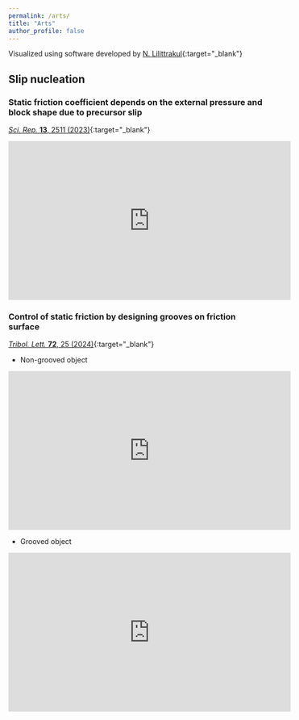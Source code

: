 ```yaml
---
permalink: /arts/
title: "Arts"
author_profile: false
---
```


Visualized using software developed by [N. Lilittrakul](https://www.lee-lit.com/){:target="_blank"}

## Slip nucleation

### Static friction coefficient depends on the external pressure and block shape due to precursor slip
[<i>Sci. Rep.</i> <b>13</b>, 2511 (2023)](https://doi.org/10.1038/s41598-023-29764-w){:target="_blank"}

<iframe width="560" height="315" src="https://www.youtube-nocookie.com/embed/yVBQotoueVg?si=z_3tFgOuNtoI7jp6" title="YouTube video player" frameborder="0" allow="accelerometer; autoplay; clipboard-write; encrypted-media; gyroscope; picture-in-picture; web-share" referrerpolicy="strict-origin-when-cross-origin" allowfullscreen></iframe>

### Control of static friction by designing grooves on friction surface
[<i>Tribol. Lett.</i> <b>72</b>, 25 (2024)](https://doi.org/10.1007/s11249-023-01822-4){:target="_blank"}

*  Non-grooved object

<iframe width="560" height="315" src="https://www.youtube-nocookie.com/embed/Y-7IyBv_kQA?si=03DprzqnS9UxGmbq" title="YouTube video player" frameborder="0" allow="accelerometer; autoplay; clipboard-write; encrypted-media; gyroscope; picture-in-picture; web-share" referrerpolicy="strict-origin-when-cross-origin" allowfullscreen></iframe>

* Grooved object

<iframe width="560" height="315" src="https://www.youtube-nocookie.com/embed/-KxZe3Hc4-g?si=nTxDZXPCCE6uFohD" title="YouTube video player" frameborder="0" allow="accelerometer; autoplay; clipboard-write; encrypted-media; gyroscope; picture-in-picture; web-share" referrerpolicy="strict-origin-when-cross-origin" allowfullscreen></iframe>
